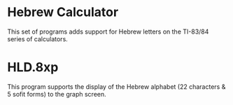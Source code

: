 # Hebrew Calculator
This set of programs adds support for Hebrew letters on the TI-83/84 series of calculators.

# HLD.8xp
This program supports the display of the Hebrew alphabet (22 characters & 5 sofit forms) to the graph screen.
